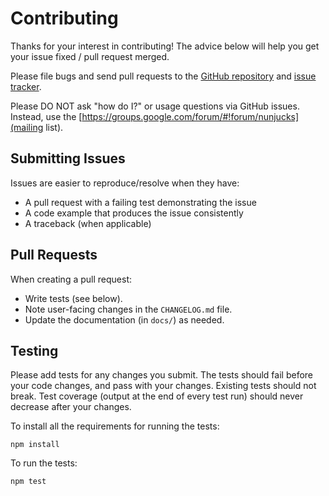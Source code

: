 Contributing
============

Thanks for your interest in contributing! The advice below will help you get
your issue fixed / pull request merged.

Please file bugs and send pull requests to the
[GitHub repository](https://github.com/mozilla/nunjucks/) and
[issue tracker](https://github.com/mozilla/nunjucks/issues).

Please DO NOT ask "how do I?" or usage questions via GitHub issues. Instead,
use the [https://groups.google.com/forum/#!forum/nunjucks](mailing list).

Submitting Issues
-----------------

Issues are easier to reproduce/resolve when they have:

- A pull request with a failing test demonstrating the issue
- A code example that produces the issue consistently
- A traceback (when applicable)


Pull Requests
-------------

When creating a pull request:

- Write tests (see below).
- Note user-facing changes in the `CHANGELOG.md` file.
- Update the documentation (in `docs/`) as needed.


Testing
-------

Please add tests for any changes you submit. The tests should fail before your
code changes, and pass with your changes. Existing tests should not break. Test
coverage (output at the end of every test run) should never decrease after your
changes.

To install all the requirements for running the tests:

    npm install

To run the tests:

    npm test
